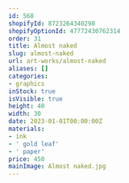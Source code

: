 ```yaml
---
id: 568
shopifyId: 8723264340298
shopifyOptionId: 47772430762314
order: 31
title: Almost naked
slug: almost-naked
url: art-works/almost-naked
aliases: []
categories:
- graphics
inStock: true
isVisible: true
height: 40
width: 30
date: 2023-01-01T00:00:00Z
materials:
- ink
- ' gold leaf'
- ' paper'
price: 450
mainImage: Almost naked.jpg
---
```


